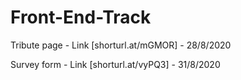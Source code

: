 # Front-End-Track
Tribute page - Link [shorturl.at/mGMOR] - 28/8/2020

Survey form  - Link [shorturl.at/vyPQ3] - 31/8/2020
